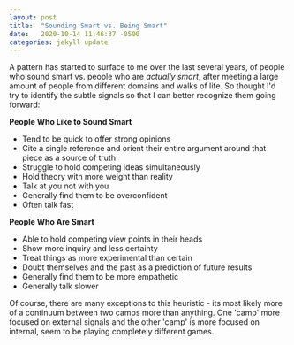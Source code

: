 ```yaml
---
layout: post
title:  "Sounding Smart vs. Being Smart"
date:   2020-10-14 11:46:37 -0500
categories: jekyll update
---
```


A pattern has started to surface to me over the last several years, of people who sound smart vs. people who are *actually smart*, after meeting a large amount of people from different domains and walks of life. So thought I'd try to identify the subtle signals so that I can better recognize them going forward:

**People Who Like to Sound Smart**
* Tend to be quick to offer strong opinions
* Cite a single reference and orient their entire argument around that piece as a source of truth
* Struggle to hold competing ideas simultaneously
* Hold theory with more weight than reality
* Talk at you not with you
* Generally find them to be overconfident
* Often talk fast

**People Who Are Smart**
* Able to hold competing view points in their heads
* Show more inquiry and less certainty
* Treat things as more experimental than certain
* Doubt themselves and the past as a prediction of future results
* Generally find them to be more empathetic
* Generally talk slower

Of course, there are many exceptions to this heuristic - its most likely more of a continuum between two camps more than anything. One 'camp' more focused on external signals and the other 'camp' is more focused on internal, seem to be playing completely different games.

